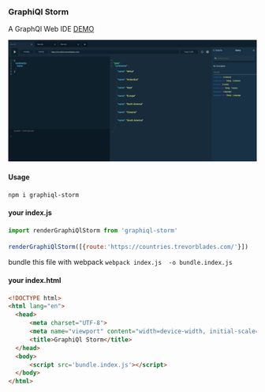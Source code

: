 ### GraphiQl Storm

A GraphQl Web IDE [DEMO](https://gherciu.github.io/graphiql-storm/)

![GraphiQl Storm](https://github.com/Gherciu/graphiql-storm/blob/master/src/demo.png?raw=true)

#### Usage
```bash
npm i graphiql-storm
```
#### your index.js
```js
import renderGraphiQlStorm from 'graphiql-storm'

renderGraphiQlStorm([{route:'https://countries.trevorblades.com/'}])
```
bundle this file with webpack ```webpack index.js  -o bundle.index.js```

#### your index.html 
```html
<!DOCTYPE html>
<html lang="en">
  <head>
      <meta charset="UTF-8">
      <meta name="viewport" content="width=device-width, initial-scale=1.0">
      <title>GraphiQl Storm</title>
  </head>
  <body>
      <script src='bundle.index.js'></script>
  </body>
</html>
```
